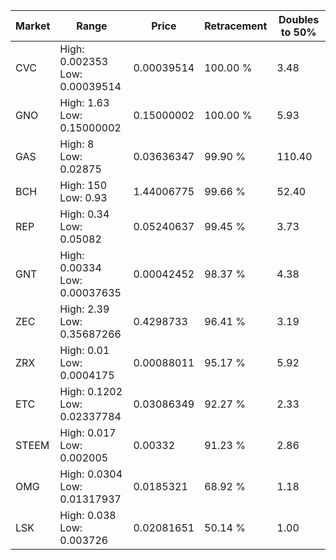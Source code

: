 | Market | Range | Price| Retracement | Doubles to 50% |
| --- | --- | --- | --- | --- |
| CVC | High: 0.002353<br />Low: 0.00039514 | 0.00039514 | 100.00 % | 3.48 |
| GNO | High: 1.63<br />Low: 0.15000002 | 0.15000002 | 100.00 % | 5.93 |
| GAS | High: 8<br />Low: 0.02875 | 0.03636347 | 99.90 % | 110.40 |
| BCH | High: 150<br />Low: 0.93 | 1.44006775 | 99.66 % | 52.40 |
| REP | High: 0.34<br />Low: 0.05082 | 0.05240637 | 99.45 % | 3.73 |
| GNT | High: 0.00334<br />Low: 0.00037635 | 0.00042452 | 98.37 % | 4.38 |
| ZEC | High: 2.39<br />Low: 0.35687266 | 0.4298733 | 96.41 % | 3.19 |
| ZRX | High: 0.01<br />Low: 0.0004175 | 0.00088011 | 95.17 % | 5.92 |
| ETC | High: 0.1202<br />Low: 0.02337784 | 0.03086349 | 92.27 % | 2.33 |
| STEEM | High: 0.017<br />Low: 0.002005 | 0.00332 | 91.23 % | 2.86 |
| OMG | High: 0.0304<br />Low: 0.01317937 | 0.0185321 | 68.92 % | 1.18 |
| LSK | High: 0.038<br />Low: 0.003726 | 0.02081651 | 50.14 % | 1.00 |
